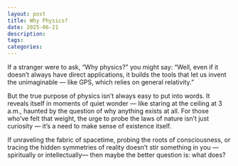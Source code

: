 ```yaml
---
layout: post
title: Why Physics?
date: 2025-06-21
description:
tags:
categories:
---
```


<p class="big-text">If a stranger were to ask, “Why physics?” you might say: “Well, even if it doesn’t always have direct applications, it builds the tools that let us invent the unimaginable — like GPS, which relies on general relativity.”</p>

<p class="big-text">But the true purpose of physics isn’t always easy to put into words. It reveals itself in moments of quiet wonder — like staring at the ceiling at 3 a.m., haunted by the question of why anything exists at all. For those who’ve felt that weight, the urge to probe the laws of nature isn’t just curiosity — it’s a need to make sense of existence itself.</p>

<p class="big-text">If unraveling the fabric of spacetime, probing the roots of consciousness, or tracing the hidden symmetries of reality doesn’t stir something in you — spiritually or intellectually— then maybe the better question is: what does?</p>
